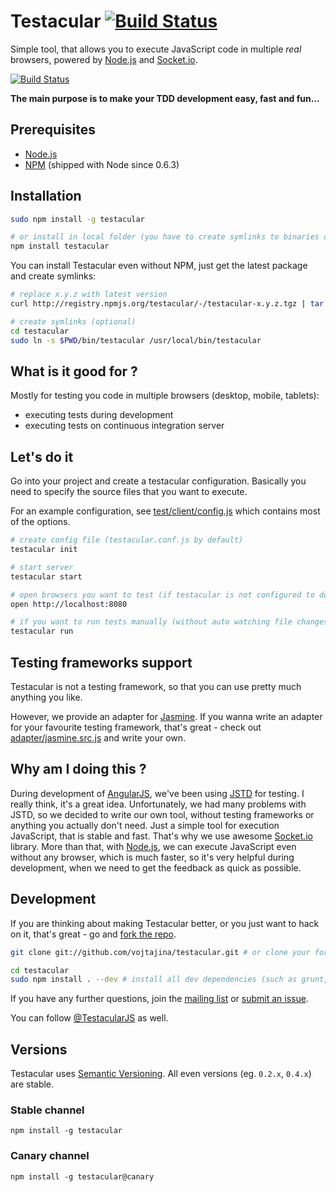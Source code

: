 # Testacular [![Build Status](https://secure.travis-ci.org/vojtajina/testacular.png?branch=master)](http://travis-ci.org/vojtajina/testacular)

Simple tool, that allows you to execute JavaScript code in multiple _real_ browsers, powered by [Node.js] and [Socket.io].

[![Build Status](https://github.com/vojtajina/testacular/raw/master/screencast_858.png)](http://www.youtube.com/watch?v=MVw8N3hTfCI)

**The main purpose is to make your TDD development easy, fast and fun...**

## Prerequisites

- [Node.js]
- [NPM] (shipped with Node since 0.6.3)


## Installation

````bash
sudo npm install -g testacular

# or install in local folder (you have to create symlinks to binaries on your own)
npm install testacular
````

You can install Testacular even without NPM, just get the latest package and create symlinks:

````bash
# replace x.y.z with latest version
curl http://registry.npmjs.org/testacular/-/testacular-x.y.z.tgz | tar -xv && mv package testacular

# create symlinks (optional)
cd testacular
sudo ln -s $PWD/bin/testacular /usr/local/bin/testacular
````

## What is it good for ?

Mostly for testing you code in multiple browsers (desktop, mobile, tablets):

- executing tests during development
- executing tests on continuous integration server


## Let's do it

Go into your project and create a testacular configuration. Basically you need to specify the source files that you want to execute.

For an example configuration, see [test/client/config.js](https://github.com/vojtajina/testacular/blob/master/test/client/config.js) which contains most of the options.

````bash
# create config file (testacular.conf.js by default)
testacular init

# start server
testacular start

# open browsers you want to test (if testacular is not configured to do it for you)
open http://localhost:8080

# if you want to run tests manually (without auto watching file changes), you can:
testacular run
````

## Testing frameworks support

Testacular is not a testing framework, so that you can use pretty much anything you like.

However, we provide an adapter for [Jasmine].
If you wanna write an adapter for your favourite testing framework, that's great - check out [adapter/jasmine.src.js](https://github.com/vojtajina/testacular/blob/master/adapter/jasmine.src.js) and write your own.


## Why am I doing this ?

During development of [AngularJS], we've been using [JSTD] for testing. I really think, it's a great idea. Unfortunately, we had many problems with JSTD, so we decided to write our own tool, without testing frameworks or anything you actually don't need. Just a simple tool for execution JavaScript, that is stable and fast. That's why we use awesome [Socket.io] library. More than that, with [Node.js], we can execute JavaScript even without any browser, which is much faster, so it's very helpful during development, when we need to get the feedback as quick as possible.


## Development

If you are thinking about making Testacular better, or you just want to hack on it, that's great - go and [fork the repo].

````bash
git clone git://github.com/vojtajina/testacular.git # or clone your fork

cd testacular
sudo npm install . --dev # install all dev dependencies (such as grunt, jasmine-node, etc...)
````

If you have any further questions, join the [mailing list](https://groups.google.com/forum/#!forum/testacular) or [submit an issue](https://github.com/vojtajina/testacular/issues/new).

You can follow [@TestacularJS](http://twitter.com/TestacularJS) as well.


## Versions

Testacular uses [Semantic Versioning]. All even versions (eg. `0.2.x`, `0.4.x`) are stable.

### Stable channel

    npm install -g testacular

### Canary channel

    npm install -g testacular@canary

<!--
- anything on console will leak whole iframe window
- it clears console before run (but works only in FF), Chrome/Safari does not allow, so do this:
console.clear = clear;
-->

[AngularJS]: http://angularjs.org/
[JSTD]: http://code.google.com/p/js-test-driver/
[Socket.io]: http://socket.io/
[Node.js]: http://nodejs.org/
[NPM]: http://npmjs.org/
[Grunt]: http://gruntjs.com/
[Jasmine]: http://pivotal.github.com/jasmine/
[fork the repo]: https://github.com/vojtajina/testacular/fork_select
[Semantic Versioning]: http://semver.org/
